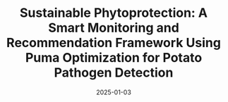 ---
title: 'Sustainable Phytoprotection: A Smart Monitoring and Recommendation Framework
  Using Puma Optimization for Potato Pathogen Detection'
authors:
- A. H. Alharbi*
- Faris H. Rizk*
- K. Sh. Gaber
- M. M. Eid
- E. -S. M. El-Kenawy
- P. K. Dutta
- D. S. Khafaga
date: 2025-01-03
publishDate: '2025-08-18T10:12:39.723930Z'
publication_types:
- article-journal
publication: '*Frontiers in Plant Science*'
doi: 10.3389/fpls.2025.1615038
---